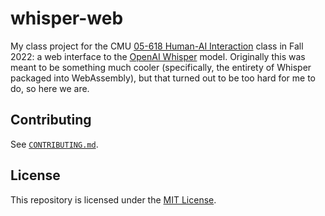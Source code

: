 # whisper-web

My class project for the CMU [05-618 Human-AI
Interaction](https://sites.google.com/andrew.cmu.edu/haii-cmu) class in Fall
2022: a web interface to the [OpenAI Whisper](https://openai.com/blog/whisper/)
model. Originally this was meant to be something much cooler (specifically, the
entirety of Whisper packaged into WebAssembly), but that turned out to be too
hard for me to do, so here we are.

## Contributing

See [`CONTRIBUTING.md`](CONTRIBUTING.md).

## License

This repository is licensed under the [MIT License](LICENSE).
